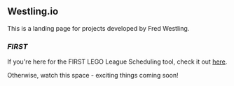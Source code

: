 ## Westling.io

This is a landing page for projects developed by Fred Westling.

### _FIRST_

If you're here for the FIRST LEGO League Scheduling tool, check it out [here](scheduler).

Otherwise, watch this space - exciting things coming soon!
